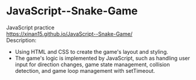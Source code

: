 # JavaScript--Snake-Game
JavaScript practice<br>
https://xinan15.github.io/JavaScript--Snake-Game/<br>
Description:<br>
- Using HTML and CSS to create the game's layout and styling.
- The game's logic is implemented by JavaScript, such as handling user input for direction changes, game state management, collision detection, and game loop management with setTimeout.

